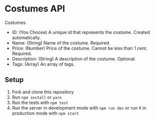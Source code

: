 # Costumes API

Costumes
* ID: (You Choose) A unique id that represents the costume. Created automatically.
* Name: (String) Name of the costume. Required.
* Price: (Number) Price of the costume. Cannot be less than 1 cent. Required.
* Description: (String) A description of the costume. Optional.
* Tags: (Array) An array of tags.

## Setup

1. Fork and clone this repository
1. Run `npm install` or `yarn`
1. Run the tests with `npm test`
1. Run the server in development mode with `npm run dev` or run it in production mode with `npm start`
